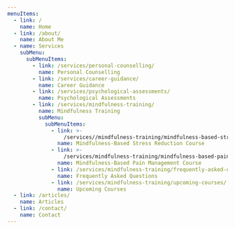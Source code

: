 ```yaml
---
menuItems:
  - link: /
    name: Home
  - link: /about/
    name: About Me
  - name: Services
    subMenu:
      subMenuItems:
        - link: /services/personal-counselling/
          name: Personal Counselling
        - link: /services/career-guidance/
          name: Career Guidance
        - link: /services/psychological-assessments/
          name: Psychological Assessments
        - link: /services/mindfulness-training/
          name: Mindfulness Training
          subMenu:
            subMenuItems:
              - link: >-
                  /services//mindfulness-training/mindfulness-based-stress-reduction-course/
                name: Mindfulness-Based Stress Reduction Course
              - link: >-
                  /services/mindfulness-training/mindfulness-based-pain-management-course/
                name: Mindfulness-Based Pain Management Course
              - link: /services/mindfulness-training/frequently-asked-questions/
                name: Frequently Asked Questions
              - link: /services/mindfulness-training/upcoming-courses/
                name: Upcoming Courses
  - link: /articles/
    name: Articles
  - link: /contact/
    name: Contact
---
```



